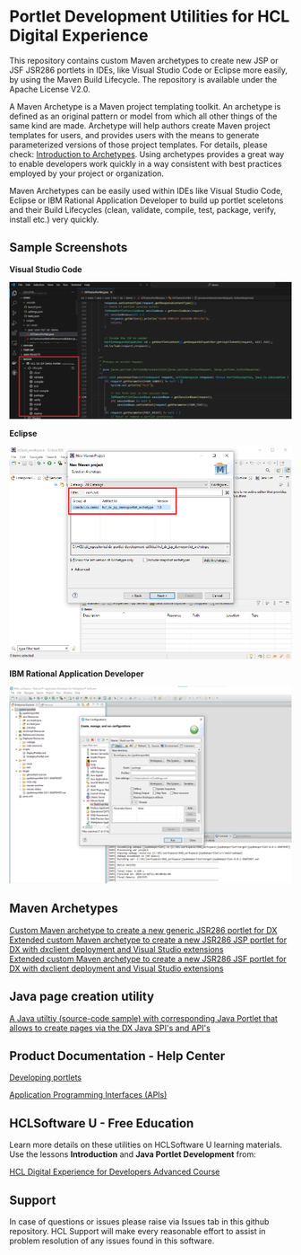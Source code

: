 # Portlet Development Utilities for HCL Digital Experience

This repository contains custom Maven archetypes to create new JSP or JSF JSR286 portlets in IDEs, like Visual Studio Code or Eclipse more easily, by using the Maven Build Lifecycle. The repository is available under the Apache License V2.0.  

A Maven Archetype is a Maven project templating toolkit. An archetype is defined as an original pattern or model from which all other things of the same kind are made. Archetype will help authors create Maven project templates for users, and provides users with the means to generate parameterized versions of those project templates. For details, please check: [Introduction to Archetypes](https://maven.apache.org/guides/introduction/introduction-to-archetypes.html). Using archetypes provides a great way to enable developers work quickly in a way consistent with best practices employed by your project or organization.  

Maven Archetypes can be easily used within IDEs like Visual Studio Code, Eclipse or IBM Rational Application Developer to build up portlet sceletons and their Build Lifecycles (clean, validate, compile, test, package, verify, install etc.) very quickly.  

## Sample Screenshots

**Visual Studio Code**  

![Visual Studio Code Maven Project](./screenshots/VSC_sample_maven_project.png)

**Eclipse**  

![Eclipse Maven Project](./screenshots/eclipse_sample_maven_project.png)

**IBM Rational Application Developer**  

![RAD Maven Project](./screenshots/RAD_sample_maven_project.png)

## Maven Archetypes

[Custom Maven archetype to create a new generic JSR286 portlet for DX](./hcl_dx_jsp_demoportlet_generic_archetype)  
[Extended custom Maven archetype to create a new JSR286 JSP portlet for DX with dxclient deployment and Visual Studio extensions](./hcl_dx_jsp_demoportlet_archetype)  
[Extended custom Maven archetype to create a new JSR286 JSF portlet for DX with dxclient deployment and Visual Studio extensions](./hcl_dx_jsf_demoportlet_archetype)  

## Java page creation utility

[A Java utiltiy (source-code sample) with corresponding Java Portlet that allows to create pages via the DX Java SPI's and API's](./page_creation_utility)  

## Product Documentation - Help Center

[Developing portlets](https://opensource.hcltechsw.com/digital-experience/latest/extend_dx/portlets_development)

[Application Programming Interfaces (APIs)](https://opensource.hcltechsw.com/digital-experience/latest/extend_dx/apis/)

## HCLSoftware U - Free Education

Learn more details on these utilities on HCLSoftware U learning materials. Use the lessons **Introduction** and **Java Portlet Development** from:

[HCL Digital Experience for Developers Advanced Course](https://hclsoftwareu.hcltechsw.com/courses/course/hdx-dev-300-dx-developer-advanced)  

## Support

In case of questions or issues please raise via Issues tab in this github repository. HCL Support will make every reasonable effort to assist in problem resolution of any issues found in this software.
